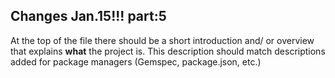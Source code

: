 ## Changes Jan.15!!! part:5

At the top of the file there should be a short introduction and/ or overview that explains **what** the project is. This description should match descriptions added for package managers (Gemspec, package.json, etc.)
